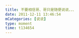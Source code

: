 ```yaml
---
title: 不要相信哥、哥只是随便说说、、、
date: 2011-12-11 13:46:54
mCategories: [说说]
type: moment
time: t134654
---
```


